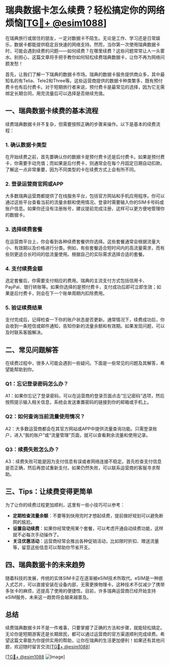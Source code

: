 # 瑞典数据卡怎么续费？轻松搞定你的网络烦恼[[TG💪+ @esim1088](https://t.me/s/esim1088)]

在瑞典旅行或居住的朋友，一定对数据卡不陌生。无论是工作、学习还是日常娱乐，数据卡都能提供稳定且快速的网络支持。然而，当你第一次使用瑞典数据卡时，可能会遇到续费的问题——如何续费？在哪里续费？这些问题常常让人一头雾水。别担心，这篇文章将手把手教你如何轻松续费瑞典数据卡，让你不再为网络问题发愁！

首先，让我们了解一下瑞典的数据卡市场。瑞典的数据卡服务提供商众多，其中最知名的有Telia、Tele2和Three等。这些运营商提供的数据卡种类繁多，既有预付费卡也有后付费卡。对于短期旅行者来说，预付费卡是最常见的选择，因为它无需绑定长期合同，用完流量后可以选择是否继续充值。

## 一、瑞典数据卡续费的基本流程

续费瑞典数据卡并不复杂，但需要按照正确的步骤来操作。以下是基本的续费流程：

### 1. 确认数据卡类型
在开始续费之前，首先要确认你的数据卡是预付费卡还是后付费卡。如果是预付费卡，你需要手动充值；而如果是后付费卡，则通常会在每个月固定日期自动扣款。了解这一点非常重要，因为不同类型的卡在续费方式上会有所不同。

### 2. 登录运营商官网或APP
大多数瑞典运营商都提供了在线服务平台，包括官方网站和手机应用程序。你可以通过这些平台查看当前的流量余额和使用情况。登录时需要输入你的SIM卡号码或账户信息。如果你还没有注册账号，建议提前完成注册，这样可以更方便地管理你的数据卡。

### 3. 选择续费套餐
在运营商平台上，你会看到各种续费套餐供你选择。这些套餐通常会根据流量大小、有效期以及价格进行分类。例如，有些套餐适合短时间内的高流量需求，而有些则更适合长时间的低流量使用。根据自己的实际需求选择合适的套餐。

### 4. 支付续费金额
选定套餐后，你需要支付相应的费用。瑞典的主流支付方式包括信用卡、PayPal、银行转账等。如果你选择的是预付费卡，支付成功后即可立即生效；如果是后付费卡，则会在下一个账单周期内扣除费用。

### 5. 验证续费结果
支付完成后，记得检查一下你的账户状态是否更新。通常情况下，续费成功后，你会收到一条短信或邮件通知，告知你新的流量余额和有效期。如果发现问题，可以及时联系客服解决。

## 二、常见问题解答

在续费过程中，很多人可能会遇到一些疑问。下面是一些常见的问题及其解答，希望能帮助到你。

### Q1：忘记登录密码怎么办？
A1：如果你忘记了登录密码，可以在运营商的登录页面点击“忘记密码”选项，然后按照提示输入相关信息，系统会发送重置密码的链接到你的邮箱或手机上。

### Q2：如何查询当前流量使用情况？
A2：大多数运营商都会在其官方网站或APP中提供流量查询功能。只需登录账户，进入“我的账户”或“流量管理”页面，就可以查看剩余流量和使用记录。

### Q3：续费失败怎么办？
A3：续费失败可能是因为支付信息有误或者网络连接不稳定。首先检查支付信息是否正确，然后再尝试重新支付。如果仍然失败，可以联系运营商的客服寻求帮助。

## 三、Tips：让续费变得更简单

为了让你的续费过程更加顺利，这里有一些小技巧可以参考：

- **定期检查流量余额**：不要等到快用完时才想起续费，提前做好规划可以避免断网的尴尬。
- **设置自动续费**：如果你经常使用某个套餐，可以考虑开通自动续费功能，这样就不必每次手动操作了。
- **关注优惠活动**：运营商经常会推出各种促销活动，比如限时折扣、赠送流量等，留意这些信息可以帮助你节省开支。

## 四、瑞典数据卡的未来趋势

随着科技的发展，传统的实体SIM卡正在逐渐被eSIM技术所取代。eSIM是一种嵌入式芯片，可以直接安装在设备内部，无需更换物理卡。这种技术不仅减少了携带多张卡的麻烦，还提高了使用的便捷性。目前，许多瑞典运营商已经开始支持eSIM服务，未来这一趋势将会越来越普及。

## 总结

续费瑞典数据卡并不是一件难事，只要掌握了正确的方法和步骤，就能轻松搞定。无论你是短期游客还是长期居民，都可以通过运营商的官方渠道顺利完成续费。希望这篇文章能为你提供实用的帮助，让你在瑞典的生活更加便利！如果还有其他问题，欢迎随时留言交流[[TG💪+ @esim1088](https://t.me/s/esim1088)]

[[TG💪+ @esim1088](https://t.me/s/esim1088) ![Image](https://i.postimg.cc/4NQfJmqS/Snipaste-2025-05-13-00-14-12.png)]